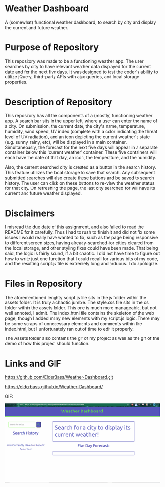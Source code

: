 # Weather Dashboard

A (somewhat) functional weather dashboard, to search by city and display the current and future weather.

# Purpose of Repository

This repository was made to be a functioning weather app. The user searches by city to have relevant weather data displayed for the current date and for the next five days. It was designed to test the coder's ability to utilize jQuery, third-party APIs with ajax queries, and local storage properties.

# Description of Repository

This repository has all the components of a (mostly) functioning weather app. A search bar sits in the upper left, where a user can enter the name of a city. On submission, the current date, the city's name, temperature, humidity, wind speed, UV index (complete with a color indicating the threat level of UV radiation), and an icon depicting the current weather's state (e.g. sunny, rainy, etc), will be displayed in a main container. Simultaneously, the forecast for the next five days will appear in a separate container below this 'current weather' container. These five containers will each have the date of that day, an icon, the temperature, and the humidity. 

Also, the current searched city is created as a button in the search history. This feature utilizes the local storage to save that search. Any subsequent submitted searches will also create these buttons and be saved to search history. The user can click on these buttons to re-view the weather status for that city. On refreshing the page, the last city searched for will have its current and future weather displayed. 

# Disclaimers

I misread the due date of this assignment, and also failed to read the README for it carefully. Thus I had to rush to finish it and did not fix some issues I would really have wanted to fix, such as the page being responsive to different screen sizes, having already-searched-for cities cleared from the local storage, and other styling fixes could have been made. That being said, the logic is fairly sound, if a bit chaotic. I did not have time to figure out how to write just one function that I could recall for various bits of my code, and the resulting script.js file is extremely long and arduous. I do apologize.

# Files in Repository

The aforementioned lenghty script.js file sits in the js folder within the assets folder. It is truly a chaotic jumble. The style.css file sits in the cs folder within the assets folder. This one is much more manageable, but not well annoted, I admit. The index.html file contains the skeleton of the web page, though I added many new elements with my script.js logic. There may be some scraps of unnecessary elements and comments within the index.html, but I unfortunately ran out of time to edit it properly. 

The Assets folder also contains the gif of my project as well as the gif of the demo of how this project should function. 

# Links and GIF


https://github.com/ElderBass/Weather-Dashboard.git


https://elderbass.github.io/Weather-Dashboard/



GIF:


![Demo of Weather Dashboard Functionality](./Assets/Weather_Dashboard.gif)